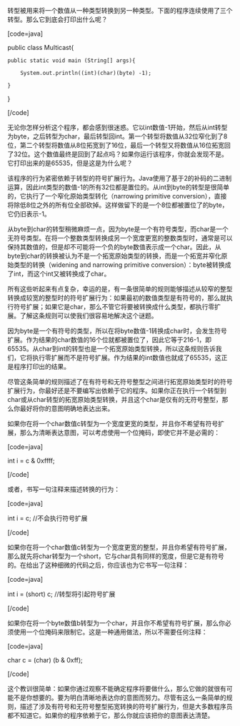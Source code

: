 转型被用来将一个数值从一种类型转换到另一种类型。下面的程序连续使用了三个转型。那么它到底会打印出什么呢？
[code=java] 
public class Multicast{
	public static void main (String[] args){
		System.out.println((int)(char)(byte) -1);
	}
}
[/code]
无论你怎样分析这个程序，都会感到很迷惑。它以int数值-1开始，然后从int转型为byte，之后转型为char，最后转型回int。第一个转型将数值从32位窄化到了8位，第二个转型将数值从8位拓宽到了16位，最后一个转型又将数值从16位拓宽回了32位。这个数值最终是回到了起点吗？如果你运行该程序，你就会发现不是。它打印出来的是65535，但是这是为什么呢？ 
该程序的行为紧密依赖于转型的符号扩展行为。Java使用了基于2的补码的二进制运算，因此int类型的数值-1的所有32位都是置位的。从int到byte的转型是很简单的，它执行了一个窄化原始类型转化（narrowing primitive conversion），直接将除低8位之外的所有位全部砍掉。这样做留下的是一个8位都被置位了的byte，它仍旧表示-1。 
从byte到char的转型稍微麻烦一点，因为byte是一个有符号类型，而char是一个无符号类型。在将一个整数类型转换成另一个宽度更宽的整数类型时，通常是可以保持其数值的，但是却不可能将一个负的byte数值表示成一个char。因此，从byte到char的转换被认为不是一个拓宽原始类型的转换，而是一个拓宽并窄化原始类型的转换（widening and narrowing primitive conversion）：byte被转换成了int，而这个int又被转换成了char。 
所有这些听起来有点复杂，幸运的是，有一条很简单的规则能够描述从较窄的整型转换成较宽的整型时的符号扩展行为：如果最初的数值类型是有符号的，那么就执行符号扩展；如果它是char，那么不管它将要被转换成什么类型，都执行零扩展。了解这条规则可以使我们很容易地解决这个谜题。 
因为byte是一个有符号的类型，所以在将byte数值-1转换成char时，会发生符号扩展。作为结果的char数值的16个位就都被置位了，因此它等于216-1，即65535。从char到int的转型也是一个拓宽原始类型转换，所以这条规则告诉我们，它将执行零扩展而不是符号扩展。作为结果的int数值也就成了65535，这正是程序打印出的结果。 
尽管这条简单的规则描述了在有符号和无符号整型之间进行拓宽原始类型时的符号扩展行为，你最好还是不要编写出依赖于它的程序。如果你正在执行一个转型到char或从char转型的拓宽原始类型转换，并且这个char是仅有的无符号整型，那么你最好将你的意图明确地表达出来。 
如果你在将一个char数值c转型为一个宽度更宽的类型，并且你不希望有符号扩展，那么为清晰表达意图，可以考虑使用一个位掩码，即使它并不是必需的： 
[code=java]
int i = c & 0xffff;
[/code]
或者，书写一句注释来描述转换的行为： 
[code=java]
int i = c; //不会执行符号扩展
[/code]
如果你在将一个char数值c转型为一个宽度更宽的整型，并且你希望有符号扩展，那么就先将char转型为一个short，它与char具有同样的宽度，但是它是有符号的。在给出了这种细微的代码之后，你应该也为它书写一句注释： 
[code=java]
int i = (short) c; //转型将引起符号扩展
[/code]
如果你在将一个byte数值b转型为一个char，并且你不希望有符号扩展，那么你必须使用一个位掩码来限制它。这是一种通用做法，所以不需要任何注释： 
[code=java]
char c = (char) (b & 0xff);
[/code]
这个教训很简单：如果你通过观察不能确定程序将要做什么，那么它做的就很有可能不是你想要的。要为明白清晰地表达你的意图而努力。尽管有这么一条简单的规则，描述了涉及有符号和无符号整型拓宽转换的符号扩展行为，但是大多数程序员都不知道它。如果你的程序依赖于它，那么你就应该把你的意图表达清楚。